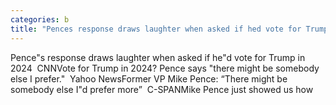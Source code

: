 ```yaml
---
categories: b
title: "Pences response draws laughter when asked if hed vote for Trump in 2024  CNN"
---
```

Pence"s response draws laughter when asked if he"d vote for Trump in 2024&nbsp;&nbsp;CNNVote for Trump in 2024? Pence says "there might be somebody else I prefer."&nbsp;&nbsp;Yahoo NewsFormer VP Mike Pence: “There might be somebody else I"d prefer more”&nbsp;&nbsp;C-SPANMike Pence just showed us how